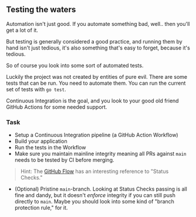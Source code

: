 ## Testing the waters

Automation isn't just good.
If you automate something bad,
well.. then you'll get a lot of it.

But testing is generally considered a good practice,
and running them by hand isn't just tedious,
it's also something that's easy to forget,
because it's tedious.

So of course you look into some sort of automated tests.

Luckily the project was not created by entities of pure evil.
There are some tests that can be run.
You need to automate them.
You can run the current set of tests with `go test`.

Continuous Integration is the goal,
and you look to your good old friend GitHub Actions for some needed support.

### Task

- Setup a Continuous Integration pipeline (a GitHub Action Workflow)
- Build your application
- Run the tests in the Workflow
- Make sure you maintain mainline integrity meaning all PRs
    against `main` needs to be tested by CI before merging.

> Hint: The [GitHub Flow](https://help.github.com/en/articles/github-flow)
> has an interesting reference to "Status Checks."

- (Optional) Pristine `main`-branch. Looking at Status Checks passing
    is all fine and dandy, but it doesn't _enforce_ integrity
    if you can still push directly to `main`.
    Maybe you should look into some kind of "branch protection rule,"
    for it.
